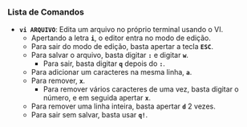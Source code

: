 ### Lista de Comandos
* **`vi ARQUIVO`**: Edita um arquivo no próprio terminal usando o VI.
    * Apertando a letra **`i`**, o editor entra no modo de edição.
    * Para sair do modo de edição, basta apertar a tecla **`ESC`**.
    * Para salvar o arquivo, basta digitar **`:`** e digitar **`w`**.
        * Para sair, basta digitar **`q`** depois do **`:`**.
    * Para adicionar um caracteres na mesma linha, **`a`**.
    * Para remover, **`x`**.
        * Para remover vários caracteres de uma vez, basta digitar o número, e em seguida apertar **`x`**.
    * Para remover uma linha inteira, basta apertar **`d`** 2 vezes.
    * Para sair sem salvar, basta usar **`q!`**.